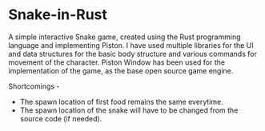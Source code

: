 # Snake-in-Rust
A simple interactive Snake game, created using the Rust programming language and implementing Piston. 
I have used multiple libraries for the UI and data structures for the basic body structure and various commands for movement of the character.
Piston Window has been used for the implementation of the game, as the base open source game engine.

Shortcomings - 
- The spawn location of first food remains the same everytime.
- The spawn location of the snake will have to be changed from the source code (if needed).
